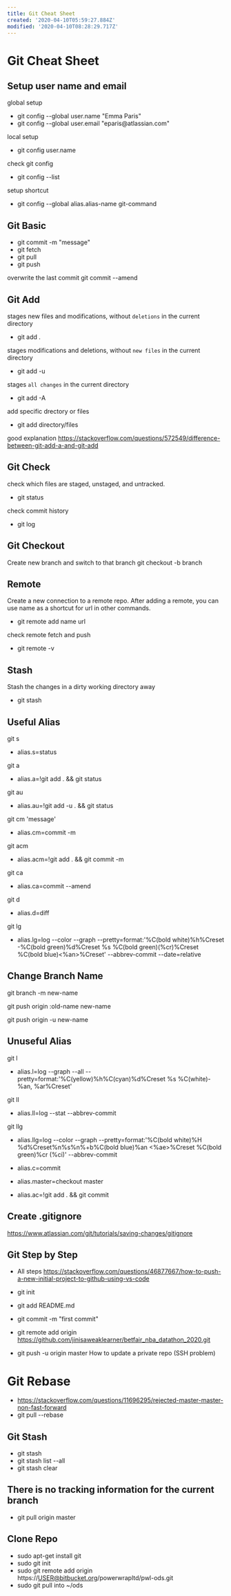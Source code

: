 ```yaml
---
title: Git Cheat Sheet
created: '2020-04-10T05:59:27.884Z'
modified: '2020-04-10T08:28:29.717Z'
---
```


# Git Cheat Sheet

## Setup user name and email
global setup
- git config --global user.<span></span>name "Emma Paris"
- git config --global user.<span></span>email "eparis<span></span>@atlassian.com"

local setup
- git config user.<span></span>name

check git config
- git config --list

setup shortcut
- git config --global alias.<span></span>alias-name git-command

## Git Basic
- git commit -m "message"
- git fetch
- git pull
- git push

overwrite the last commit 
git commit --amend

## Git Add
stages new files and modifications, without `deletions` in the current directory
- git add .

stages modifications and deletions, without `new files` in the current directory
- git add -u

stages `all changes` in the current directory
- git add -A

add specific drectory or files
- git add directory/files

good explanation
https://stackoverflow.com/questions/572549/difference-between-git-add-a-and-git-add


## Git Check
check which files are staged, unstaged, and untracked.
- git status

check commit history
- git log 

## Git Checkout
Create new branch and switch to that branch
git checkout -b branch


## Remote
Create a new connection to a remote repo. After adding a remote, you can use name as a shortcut for url in other commands.
- git remote add name url

check remote fetch and push
- git remote -v

## Stash
Stash the changes in a dirty working directory away
- git stash

## Useful Alias
git s
- alias.s=status

git a
- alias.a=!git add . && git status

git au
- alias.au=!git add -u . && git status

git cm 'message'
- alias.cm=commit -m

git acm
- alias.acm=!git add . && git commit -m

git ca
- alias.ca=commit --amend

git d
- alias.d=diff

git lg 
- alias.lg=log --color --graph --pretty=format:'%C(bold white)%h%Creset -%C(bold green)%d%Creset %s %C(bold green)(%cr)%Creset %C(bold blue)<%an>%Creset' --abbrev-commit --date=relative

## Change Branch Name

git branch -m new-name

git push origin :old-name new-name

git push origin -u new-name


## Unuseful Alias 
git l
- alias.l=log --graph --all --pretty=format:'%C(yellow)%h%C(cyan)%d%Creset %s %C(white)- %an, %ar%Creset'

git ll
- alias.ll=log --stat --abbrev-commit

git llg
- alias.llg=log --color --graph --pretty=format:'%C(bold white)%H %d%Creset%n%s%n%+b%C(bold blue)%an <%ae>%Creset %C(bold green)%cr (%ci)' --abbrev-commit

- alias.c=commit
- alias.master=checkout master
- alias.ac=!git add . && git commit

## Create .gitignore
https://www.atlassian.com/git/tutorials/saving-changes/gitignore


## Git Step by Step
- All steps
https://stackoverflow.com/questions/46877667/how-to-push-a-new-initial-project-to-github-using-vs-code

- git init
- git add README.md
- git commit -m "first commit"
- git remote add origin https://github.com/jinisaweaklearner/betfair_nba_datathon_2020.git
- git push -u origin master
How to update a private repo (SSH problem)

# Git Rebase
- https://stackoverflow.com/questions/11696295/rejected-master-master-non-fast-forward
- git pull --rebase


## Git Stash
- git stash
- git stash list --all
- git stash clear

## There is no tracking information for the current branch
- git pull origin master

## Clone Repo
- sudo apt-get install git
- sudo git init
- sudo git remote add origin https://USER@bitbucket.org/powerwrapltd/pwl-ods.git
- sudo git pull into ~/ods